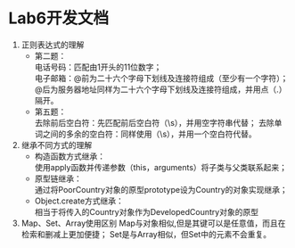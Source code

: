 # Lab6开发文档
1. 正则表达式的理解
    * 第二题：  
    电话号码：匹配由1开头的11位数字；  
    电子邮箱：@前为二十六个字母下划线及连接符组成（至少有一个字符）；@后为服务器地址同样为二十六个字母下划线及连接符组成，并用点（.）隔开。
    * 第五题：  
    去除前后空白符：先匹配前后空白符（\s），并用空字符串代替；
    去除单词之间的多余的空白符：同样使用（\s），并用一个空白符代替。
2. 继承不同方式的理解
    * 构造函数方式继承：  
    使用apply函数并传递参数（this，arguments）将子类与父类联系起来；
    * 原型链继承：  
    通过将PoorCountry对象的原型prototype设为Country的对象实现继承；
    * Object.create方式继承：  
    相当于将传入的Country对象作为DevelopedCountry对象的原型
3. Map、Set、Array使用区别
    Map与对象相似,但是其键可以是任意值，而且在检索和删减上更加便捷；
    Set是与Array相似，但Set中的元素不会重复。